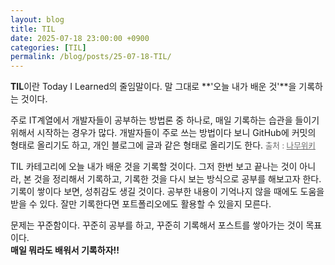 ```yaml
---
layout: blog
title: TIL
date: 2025-07-18 23:00:00 +0900
categories: [TIL]
permalink: /blog/posts/25-07-18-TIL/
---
```


**TIL**이란 Today I Learned의 줄임말이다. 말 그대로 **'오늘 내가 배운 것'**을 기록하는 것이다.

주로 IT계열에서 개발자들이 공부하는 방법론 중 하나로, 매일 기록하는 습관을 들이기 위해서 시작하는 경우가 많다. 개발자들이 주로 쓰는 방법이다 보니 GitHub에 커밋의 형태로 올리기도 하고, 개인 블로그에 글과 같은 형태로 올리기도 한다.<span style="text-decoration: none; font-size:0.9em; color:#666;"> 출처 : <a href="https://namu.wiki/w/TIL" style="color: #666;">나무위키</a></span>

TIL 카테고리에 오늘 내가 배운 것을 기록할 것이다. 그저 한번 보고 끝나는 것이 아니라, 본 것을 정리해서 기록하고, 기록한 것을 다시 보는 방식으로 공부를 해보고자 한다. 기록이 쌓이다 보면, 성취감도 생길 것이다. 공부한 내용이 기억나지 않을 때에도 도움을 받을 수 있다. 잘만 기록한다면 포트폴리오에도 활용할 수 있을지 모른다.

문제는 꾸준함이다. 꾸준히 공부를 하고, 꾸준히 기록해서 포스트를 쌓아가는 것이 목표이다.<br>
**매일 뭐라도 배워서 기록하자!!**
